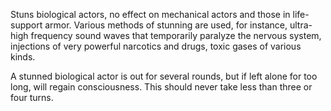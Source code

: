 Stuns biological actors, no effect on mechanical actors and those in
life-support armor. Various methods of stunning are used, for instance,
ultra-high frequency sound waves that temporarily paralyze the nervous
system, injections of very powerful narcotics and drugs, toxic gases of
various kinds.

A stunned biological actor is out for several rounds, but if left alone
for too long, will regain consciousness. This should never take less
than three or four turns.